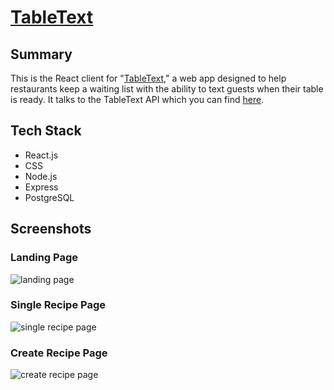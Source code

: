 # [TableText](https://tabletext.vercel.app/)

## Summary

This is the React client for "[TableText](https://tabletext.vercel.app/)," a web app designed to help restaurants keep a waiting list with the ability to text guests when their table is ready. It talks to the TableText API which you can find [here](https://github.com/noahthedev/tabletext-api).

## Tech Stack

- React.js
- CSS
- Node.js
- Express
- PostgreSQL

## Screenshots

### Landing Page
![landing page](screenshots/landing-page.png)
 
### Single Recipe Page 
![single recipe page](screenshots/single-recipe.png)

### Create Recipe Page
![create recipe page](screenshots/create-recipe.png)

